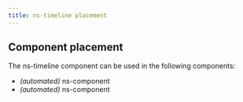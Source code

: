 ```yaml
---
title: ns-timeline placement
---
```


## Component placement

The ns-timeline component can be used in the following components:

- _(automated)_ ns-component
- _(automated)_ ns-component
